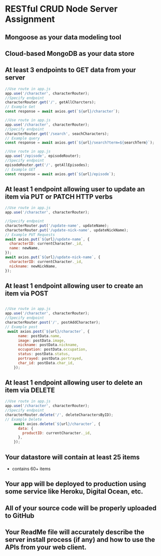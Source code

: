 # RESTful CRUD Node Server Assignment

## Mongoose as your data modeling tool

## Cloud-based MongoDB as your data store

## At least 3 endpoints to GET data from your server

```javascript
//Use route in app.js
app.use('/character', characterRouter);
//Specify endpoint
characterRouter.get('/', getAllCharcters);
// Example Get
const response = await axios.get(`${url}/character`);
```

```javascript
//Use route in app.js
app.use('/character', characterRouter);
//Specify endpoint
characterRouter.get('/search', seachCharacters);
// Example query
const response = await axios.get(`${url}/search?term=${searchTerm}`);
```

```javascript
//Use route in app.js
app.use('/episode', episodeRouter);
//Specify endpoint
episodeRouter.get('/', getAllEpisodes);
// Example GET
const response = await axios.get(`${url}/episode`);
```

## At least 1 endpoint allowing user to update an item via PUT or PATCH HTTP verbs

```javascript
//Use route in app.js
app.use('/character', characterRouter);

//Specify endpoint
characterRouter.put('/update-name', updateName);
characterRouter.put('/update-nick-name', updateNickName);
// Example PUT Requests
await axios.put(`${url}/update-name`, {
  characterID: currentCharacter._id,
  name: newName,
});
await axios.put(`${url}/update-nick-name`, {
  characterID: currentCharacter._id,
  nickname: newNickName,
});
```

## At least 1 endpoint allowing user to create an item via POST

```javascript

//Use route in app.js
app.use('/character', characterRouter);
//Specify endpoint
characterRouter.post('/', postAddCharacter);
// Example post
 await axios.post(`${url}/character`, {
      name: postData.name,
      image: postData.image,
      nickname: postData.nickname,
      occupation: postData.occupation,
      status: postData.status,
      portrayed: postData.portrayed,
      char_id: postData.char_id,
    });
```
## At least 1 endpoint allowing user to delete an item via DELETE

```javascript
//Use route in app.js
app.use('/character', characterRouter);
//Specify endpoint
characterRouter.delete('/', deleteCharactersByID);
// Example Delete
    await axios.delete(`${url}/character`, {
      data: {
        productID: currentCharacter._id,
      },
    });
```

## Your datastore will contain at least 25 items
- contains 60+ items

## Your app will be deployed to production using some service like Heroku, Digital Ocean, etc.

## All of your source code will be properly uploaded to GitHub

## Your ReadMe file will accurately describe the server install process (if any) and how to use the APIs from your web client.
